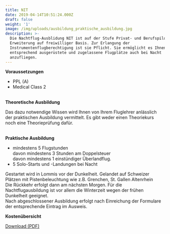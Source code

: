 ```yaml
---
title: NIT
date: 2019-04-14T10:51:24.000Z
draft: false
weight: '1'
image: /img/uploads/ausbildung_praktische_ausbildung.jpg
description: >-
  Die Nachtflug-Ausblidung NIT ist auf der Stufe Privat- und Berufspilot eine
  Erweiterung auf freiwilliger Basis. Zur Erlangung der
  Instrumentenflugberechtigung ist sie Pflicht. Sie ermöglicht es Ihnen,
  entsprechend ausgerüstete und zugelassene Flugplätze auch bei Nacht
  anzufliegen.
---
```

**Voraussetzungen**

* PPL (A)
* Medical Class 2

\
**Theoretische Ausbildung**

Das dazu notwendige Wissen wird Ihnen von Ihrem Fluglehrer anlässlich der praktischen Ausbildung vermittelt. Es gibt weder einen Theoriekurs noch eine Theorieprüfung dafür.

\
**Praktische Ausbildung**

* mindestens 5 Flugstunden\
  davon mindestens 3 Stunden am Doppelsteuer\
  davon mindestens 1 einstündiger Überlandflug. 
* 5 Solo-Starts und -Landungen bei Nacht 

Gestartet wird in Lommis vor der Dunkelheit. Gelandet auf Schweizer Plätzen mit Pistenbeleuchtung wie z.B. Grenchen, St. Gallen Altenrhein\
Die Rückkehr erfolgt dann am nächsten Morgen. Für die Nachtflugausbildung ist vor allem die Winterzeit wegen der frühen Dunkelheit geeignet.\
Nach abgeschlossener Ausbildung erfolgt nach Einreichung der Formulare der entsprechende Eintrag im Ausweis.

**Kostenübersicht**

[Download (PDF)](pdf)

